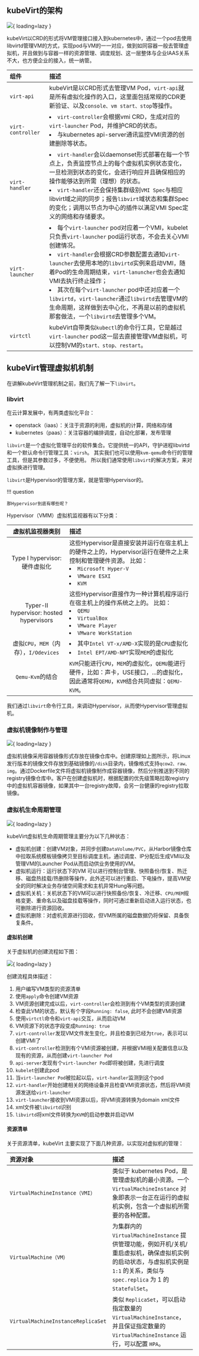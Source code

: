 ## kubeVirt的架构

![](../../assets/images/kubeVirt-infra.png){ loading=lazy }

kubeVirt以CRD的形式将VM管理接口接入到kubernetes中，通过一个pod去使用libvirtd管理VM的方式，实现pod与VM的一一对应，做到如同容器一般去管理虚拟机，并且做到与容器一样的资源管理、调度规划、这一层整体与企业IAAS关系不大，也方便企业的接入，统一纳管。

| 组件                | 描述                                                                                                                                                                                                                                                                                                                                      |
|:------------------|:----------------------------------------------------------------------------------------------------------------------------------------------------------------------------------------------------------------------------------------------------------------------------------------------------------------------------------------|
| `virt-api`        | kubeVirt是以CRD形式去管理VM Pod，`virt-api`就是所有虚拟化操作的入口，这里面包括常规的CDR更新验证、以及`console、vm start、stop`等操作。                                                                                                                                                                                                                                           |
| `virt-controller` | <li> `virt-controller`会根据vmi CRD，生成对应的`virt-launcher` Pod，并维护CRD的状态。<li> 与kubernetes api-server通讯监控VMI资源的创建删除等状态。                                                                                                                                                                                                                       |
| `virt-handler`    | <li> `virt-handler`会以daemonset形式部署在每一个节点上，负责监控节点上的每个虚拟机实例状态变化，一旦检测到状态的变化，会进行响应并且确保相应的操作能够达到所需（理想）的状态。<li> `virt-handler`还会保持集群级别`VMI Spec`与相应libvirt域之间的同步；报告`libvirt`域状态和集群Spec的变化；调用以节点为中心的插件以满足VMI Spec定义的网络和存储要求。                                                                                                                   |
| `virt-launcher`   | <li> 每个`virt-launcher` pod对应着一个VMI，kubelet只负责`virt-launcher` pod运行状态，不会去关心VMI创建情况。<li> `virt-handler`会根据CRD参数配置去通知`virt-launcher`去使用本地的`libvirtd`实例来启动VMI，随着Pod的生命周期结束，`virt-lanuncher`也会去通知VMI去执行终止操作；<li> 其次在每个`virt-launcher` pod中还对应着一个`libvirtd`，`virt-launcher`通过`libvirtd`去管理VM的生命周期，这样做到去中心化，不再是以前的虚拟机那套做法，一个`libvirtd`去管理多个VM。 |
| `virtctl`         | kubeVirt自带类似`kubectl`的命令行工具，它是越过`virt-launcher` pod这一层去直接管理VM虚拟机，可以控制VM的`start、stop、restart`。                                                                                                                                                                                                                                           |

## kubeVirt管理虚拟机机制

在讲解kubeVirt管理机制之前，我们先了解一下`libvirt`。

### libvirt

在云计算发展中，有两类虚拟化平台：

- openstack（iaas）：关注于资源的利用，虚拟机的计算，网络和存储
- kubernetes（paas）：关注容器的编排调度，自动化部署，发布管理

`libvirt`是一个虚拟化管理平台的软件集合。它提供统一的API，守护进程libvirtd和一个默认命令行管理工具：`virsh`。 其实我们也可以使用`kvm-qemu`命令行的管理工具，但是其参数过多，不便使用。 所以我们通常使用`libvirt`的解决方案，来对虚拟换进行管理。

`libvirt`是Hypervisor的管理方案，就是管理Hypervisor的。 

!!! question

    那Hypervisor到底有哪些呢？

Hypervisor（VMM）虚拟机监视器有以下分类：

|                虚拟机监视器类别                 | 描述                                                                                                                      |
|:---------------------------------------:|:------------------------------------------------------------------------------------------------------------------------|
|        Type I hypervisor: 硬件虚拟化         | 这些Hypervisor是直接安装并运行在宿主机上的硬件之上的，Hypervisor运行在硬件之上来控制和管理硬件资源。 比如：<li> `Microsoft Hyper-V` <li> `VMware ESXI` <li>  `KVM` |
| Typer-II hypervisor: hosted hypervisors | 这些Hypervisor直接作为一种计算机程序运行在宿主机上的操作系统之上的。 比如：<li> `QEMU` <li> `VirtualBox` <li> `VMware Player` <li> `VMware WorkStation` |
|     虚拟`CPU`，`MEM`（内存），`I/Odevices`      | <li> 其中`Intel VT-x/AMD-X`实现的是`CPU`虚拟化 <li> `Intel EPT/AMD-NPT`实现`MEM`的虚拟化                                               |
|             `Qemu-Kvm`的结合               | `KVM`只能进行`CPU`，`MEM`的虚拟化，`QEMU`能进行硬件，比如：声卡，USE接口，...的虚拟化，因此通常将`QEMU`，`KVM`结合共同虚拟：`QEMU-KVM`。                            |

我们通过`libvirt`命令行工具，来调动Hypervisor，从而使Hypervisor管理虚拟机。

### 虚拟机镜像制作与管理

![](../../assets/images/virt-image-construction-flow.png){ loading=lazy }

虚拟机镜像采用容器镜像形式存放在镜像仓库中。创建原理如上图所示，将Linux发行版本的镜像文件存放到基础镜像的`/disk`目录内，镜像格式支持`qcow2、raw、img`。通过Dockerfile文件将虚拟机镜像制作成容器镜像，然后分别推送到不同的registry镜像仓库中。客户在创建虚拟机时，根据配置的优先级策略拉取registry中的虚拟机容器镜像，如果其中一台registry故障，会另一台健康的registry拉取镜像。

### 虚拟机生命周期管理

![](../../assets/images/virt-lifecycle.png){ loading=lazy }

kubeVirt虚拟机生命周期管理主要分为以下几种状态：

- 虚拟机创建：创建VM对象，并同步创建`DataVolume/PVC`，从Harbor镜像仓库中拉取系统模板镜像拷贝至目标调度主机，通过调度、IP分配后生成VMI以及管理VM的Launcher Pod从而启动供业务使用的VM。
- 虚拟机运行：运行状态下的VM 可以进行控制台管理、快照备份/恢复、热迁移、磁盘热挂载/热删除等操作，此外还可以进行重启、下电操作，提高VM安全的同时解决业务存储空间需求和主机异常Hung等问题。
- 虚拟机关机：关机状态下的VM可以进行快照备份/恢复、冷迁移、`CPU/MEM`规格变更、重命名以及磁盘挂载等操作，同时可通过重新启动进入运行状态，也可删除进行资源回收。
- 虚拟机删除：对虚机资源进行回收，但VM所属的磁盘数据仍将保留、具备恢复条件。

#### 虚拟机创建

关于虚拟机的创建流程如下图：

![](../../assets/images/virt-vm-start.png){ loading=lazy }

创建流程具体描述：

1. 用户编写VM类型的资源清单
2. 使用`apply`命令创建VM资源
3. VM资源创建完成以后，`virt-controller`会检测到有个VM类型的资源创建
4. 检查此VM的状态，默认有个字段`Running: false`, 此时不会创建VMI资源
5. 使用`virtctl`命令和`virt-api`交互，从而启动VM
6. VM资源下的状态字段变成`Running: true`
7. `virt-controller`发现VM文件发生变化，并且检查到已经为`true`，表示可以创建VMI了
8. `virt-controller`检测到有个VMI资源被创建，并根据VMI相关配置信息以及现有的资源，从而创建`virt-launcher Pod`
9. `api-server`发现有个`virt-launcher Pod`即将被创建，先进行调度
10. `kubelet`创建此pod
11. 当`virt-launcher Pod`被拉起以后，`virt-handler`监测到这个pod
12. `virt-handler`开始创建相关的网络设备并且检查VMI资源状态，然后将VMI资源发送给`virt-launcher`
13. `virt-launcher`接收到VMI资源以后，将VMI资源转换为domain xml文件
14. xml文件被`libvirtd`识别
15. `libvirtd`将xml文件转换为`KVM`的启动参数并启动VM

#### 资源清单

关于资源清单，kubeVirt 主要实现了下面几种资源，以实现对虚拟机的管理：

| 资源对象                               | 描述                                                                                           |
|:-----------------------------------|:---------------------------------------------------------------------------------------------|
| `VirtualMachineInstance（VMI）`      | 类似于 kubernetes Pod，是管理虚拟机的最小资源。一个 `VirtualMachineInstance` 对象即表示一台正在运行的虚拟机实例，包含一个虚拟机所需要的各种配置。|
| `VirtualMachine（VM）`               | 为集群内的 `VirtualMachineInstance` 提供管理功能，例如开机/关机/重启虚拟机，确保虚拟机实例的启动状态，与虚拟机实例是 `1:1` 的关系，类似与 `spec.replica` 为 1 的 `StatefulSet`。|
| `VirtualMachineInstanceReplicaSet` | 类似 `ReplicaSet`，可以启动指定数量的 `VirtualMachineInstance`，并且保证指定数量的 `VirtualMachineInstance` 运行，可以配置 `HPA`。|
